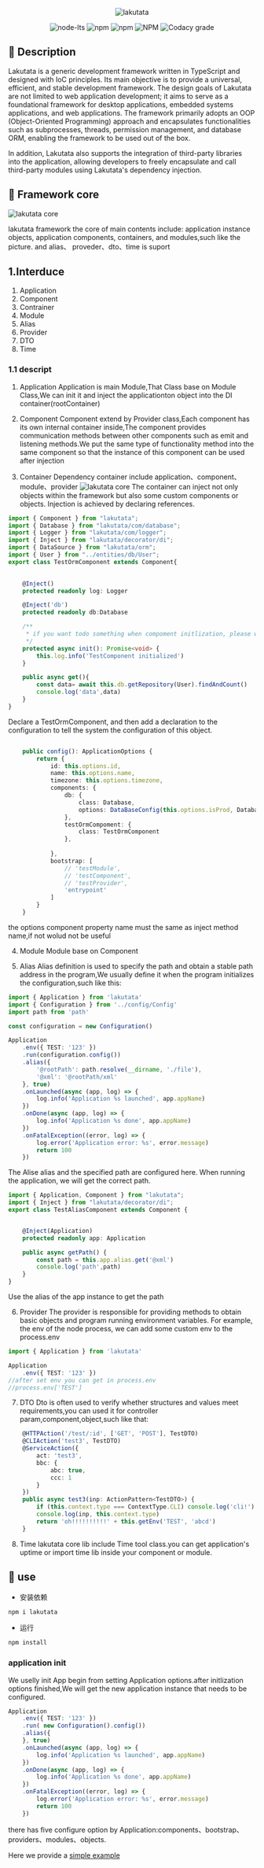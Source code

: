 <div align="center">

![lakutata](https://socialify.git.ci/lakutata/lakutata/image?description=1&descriptionEditable=An%20IoC-based%20universal%20application%20framework&font=Source%20Code%20Pro&forks=1&language=1&logo=https%3A%2F%2Fraw.githubusercontent.com%2Flakutata%2Flakutata%2Fmain%2Fassets%2Flogo.svg&name=1&pattern=Circuit%20Board&stargazers=1&theme=Auto)

</div>

<div align="center">

![node-lts](https://img.shields.io/node/v-lts/lakutata?style=for-the-badge&logo=nodedotjs&color=rgb(128%2C189%2C65))
![npm](https://img.shields.io/npm/v/lakutata?style=for-the-badge&logo=npm&color=rgb(128%2C189%2C65))
![npm](https://img.shields.io/npm/dm/lakutata?style=for-the-badge&logo=npm&color=rgb(128%2C189%2C65))
![NPM](https://img.shields.io/npm/l/lakutata?style=for-the-badge&logo=github&color=rgb(128%2C189%2C65))
![Codacy grade](https://img.shields.io/codacy/grade/0f16d1c355494415ad7733f8f22f7d36?style=for-the-badge&logo=codacy)

</div>

## 💫 Description

Lakutata is a generic development framework written in TypeScript and designed with IoC principles. Its main objective
is to provide a universal, efficient, and stable development framework. The design goals of Lakutata are not limited to
web application development; it aims to serve as a foundational framework for desktop applications, embedded systems
applications, and web applications. The framework primarily adopts an OOP (Object-Oriented Programming) approach and
encapsulates functionalities such as subprocesses, threads, permission management, and database ORM, enabling the
framework to be used out of the box.

In addition, Lakutata also supports the integration of third-party libraries into the application, allowing developers
to freely encapsulate and call third-party modules using Lakutata's dependency injection.

## 💫 Framework core

![lakutata core](/doc/assets/images/lakutata_core.png)

lakutata framework the core of main contents include: application instance objects, application components, containers, and modules,such like the picture. and alias、 proveder、dto、time is suport

## 1.Interduce

1. Application
2. Component
3. Contrainer
4. Module
5. Alias
6. Provider
7. DTO
8. Time

### 1.1 descript
1. Application
Application is main Module,That Class base on Module Class,We can init it and inject the applicationton object into the DI container(rootContainer)

2. Component
Component extend by Provider class,Each component has its own internal container inside,The component provides communication methods between other components such as emit and listening methods.We put the same type of functionality method into the same component so that the instance of this component can be used after injection

3. Container
Dependency container include application、component、module、provider
![lakutata core](/doc/assets/images/container.png)
The container can inject not only objects within the framework but also some custom components or objects. Injection is achieved by declaring references.
```typescript
import { Component } from "lakutata";
import { Database } from "lakutata/com/database";
import { Logger } from "lakutata/com/logger";
import { Inject } from "lakutata/decorator/di";
import { DataSource } from "lakutata/orm";
import { User } from "../entities/db/User";
export class TestOrmComponent extends Component{
    

    @Inject()
    protected readonly log: Logger

    @Inject('db')
    protected readonly db:Database

    /**
     * if you want todo something when compoment initlization, please wirte here
     */
    protected async init(): Promise<void> {
        this.log.info('TestComponent initialized')
    }

    public async get(){
        const data= await this.db.getRepository(User).findAndCount()
        console.log('data',data)
    }
}
```
Declare a TestOrmComponent, and then add a declaration to the configuration to tell the system the configuration of this object.
```typescript

    public config(): ApplicationOptions {
        return {
            id: this.options.id,
            name: this.options.name,
            timezone: this.options.timezone,
            components: {
                db: {
                    class: Database,
                    options: DataBaseConfig(this.options.isProd, DatabaseType.MYSQL)
                },
                testOrmCompoment: {
                    class: TestOrmComponent
                },
              
            },
            bootstrap: [
                // 'testModule',
                // 'testComponent',
                // 'testProvider',
                'entrypoint'
            ]
        }
    }
```
the options component property name must the same as inject method name,if not wolud not be useful

4. Module
Module base on Component


5. Alias
Alias definition is used to specify the path and obtain a stable path address in the program,We usually define it when the program initializes the configuration,such like this:
```typescript
import { Application } from 'lakutata'
import { Configuration } from '../config/Config'
import path from 'path'

const configuration = new Configuration()

Application
    .env({ TEST: '123' })
    .run(configuration.config())
    .alias({
        '@rootPath': path.resolve(__dirname, './file'),
        '@xml': '@rootPath/xml'
    }, true)
    .onLaunched(async (app, log) => {
        log.info('Application %s launched', app.appName)
    })
    .onDone(async (app, log) => {
        log.info('Application %s done', app.appName)
    })
    .onFatalException((error, log) => {
        log.error('Application error: %s', error.message)
        return 100
    })

```
The Alise alias and the specified path are configured here. When running the application, we will get the correct path.
```typescript
import { Application, Component } from "lakutata";
import { Inject } from "lakutata/decorator/di";
export class TestAliasComponent extends Component {


    @Inject(Application)
    protected readonly app: Application

    public async getPath() {
        const path = this.app.alias.get('@xml')
        console.log('path',path)
    }
}
```
Use the alias of the app instance to get the path


6. Provider
The provider is responsible for providing methods to obtain basic objects and program running environment variables. For example, the env of the node process, we can add some custom env to the process.env
```typescript
import { Application } from 'lakutata'

Application
    .env({ TEST: '123' })
//after set env you can get in process.env
//process.env['TEST']
```


7. DTO
Dto is often used to verify whether structures and values meet requirements,you can used it for controller param,component,object,such like that:
```ts
    @HTTPAction('/test/:id', ['GET', 'POST'], TestDTO)
    @CLIAction('test3', TestDTO)
    @ServiceAction({
        act: 'test3',
        bbc: {
            abc: true,
            ccc: 1
        }
    })
    public async test3(inp: ActionPattern<TestDTO>) {
        if (this.context.type === ContextType.CLI) console.log('cli!')
        console.log(inp, this.context.type)
        return 'oh!!!!!!!!!!' + this.getEnv('TEST', 'abcd')
    }
```


8. Time
lakutata core lib include Time tool class.you can get application's uptime or import time lib inside your component or module.



## 💫 use

-   安装依赖

```bash
npm i lakutata
```
-   运行

```bash
npm install
```
### application init

We uselly init App begin from setting Application options.after initlization options finished,We will get the new application instance that needs to be configured.

```typescript
Application
    .env({ TEST: '123' })
    .run( new Configuration().config())
    .alias({
    }, true)
    .onLaunched(async (app, log) => {
        log.info('Application %s launched', app.appName)
    })
    .onDone(async (app, log) => {
        log.info('Application %s done', app.appName)
    })
    .onFatalException((error, log) => {
        log.error('Application error: %s', error.message)
        return 100
    })

```
there has five configure option by Application:components、bootstrap、providers、modules、objects.

Here we provide a [simple example](https://github.com/WilliamGrant/lakutata-demo)
